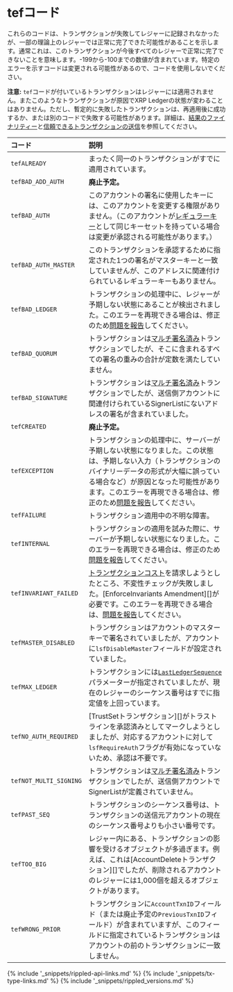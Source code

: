 # tefコード

これらのコードは、トランザクションが失敗してレジャーに記録されなかったが、一部の理論上のレジャーでは正常に完了できた可能性があることを示します。通常これは、このトランザクションが今後すべてのレジャーで正常に完了できないことを意味します。-199から-100までの数値が含まれています。特定のエラーを示すコードは変更される可能性があるので、コードを使用しないでください。

**注意:** `tef`コードが付いているトランザクションはレジャーには適用されません。またこのようなトランザクションが原因でXRP Ledgerの状態が変わることはありません。ただし、暫定的に失敗したトランザクションは、再適用後に成功するか、または別のコードで失敗する可能性があります。詳細は、[結果のファイナリティー](finality-of-results.html)と[信頼できるトランザクションの送信](reliable-transaction-submission.html)を参照してください。

| コード                 | 説明                                                |
|:-----------------------|:----------------------------------------------------|
| `tefALREADY` | まったく同一のトランザクションがすでに適用されています。 |
| `tefBAD_ADD_AUTH` | **廃止予定。** |
| `tefBAD_AUTH` | このアカウントの署名に使用したキーには、このアカウントを変更する権限がありません。（このアカウントが[レギュラーキー](cryptographic-keys.html)として同じキーセットを持っている場合は変更が承認される可能性があります。） |
| `tefBAD_AUTH_MASTER` | このトランザクションを承認するために指定された1つの署名がマスターキーと一致していませんが、このアドレスに関連付けられているレギュラーキーもありません。 |
| `tefBAD_LEDGER` | トランザクションの処理中に、レジャーが予期しない状態にあることが検出されました。このエラーを再現できる場合は、修正のため[問題を報告](https://github.com/ripple/rippled/issues)してください。 |
| `tefBAD_QUORUM` | トランザクションは[マルチ署名済み](multi-signing.html)トランザクションでしたが、そこに含まれるすべての署名の重みの合計が定数を満たしていません。 |
| `tefBAD_SIGNATURE` | トランザクションは[マルチ署名済み](multi-signing.html)トランザクションでしたが、送信側アカウントに関連付けられているSignerListにないアドレスの署名が含まれていました。 |
| `tefCREATED` | **廃止予定。** |
| `tefEXCEPTION` | トランザクションの処理中に、サーバーが予期しない状態になりました。この状態は、予期しない入力（トランザクションのバイナリーデータの形式が大幅に誤っている場合など）が原因となった可能性があります。このエラーを再現できる場合は、修正のため[問題を報告](https://github.com/ripple/rippled/issues)してください。 |
| `tefFAILURE` | トランザクション適用中の不明な障害。 |
| `tefINTERNAL` | トランザクションの適用を試みた際に、サーバーが予期しない状態になりました。このエラーを再現できる場合は、修正のため[問題を報告](https://github.com/ripple/rippled/issues)してください。 |
| `tefINVARIANT_FAILED` | [トランザクションコスト](transaction-cost.html)を請求しようとしたところ、不変性チェックが失敗しました。[EnforceInvariants Amendment][]が必要です。このエラーを再現できる場合は、[問題を報告](https://github.com/ripple/rippled/issues)してください。 |
| `tefMASTER_DISABLED` | トランザクションはアカウントのマスターキーで署名されていましたが、アカウントに`lsfDisableMaster`フィールドが設定されていました。 |
| `tefMAX_LEDGER` | トランザクションには[`LastLedgerSequence`](reliable-transaction-submission.html#lastledgersequence)パラメーターが指定されていましたが、現在のレジャーのシーケンス番号はすでに指定値を上回っています。 |
| `tefNO_AUTH_REQUIRED` | [TrustSetトランザクション][]がトラストラインを承認済みとしてマークしようとしましたが、対応するアカウントに対して`lsfRequireAuth`フラグが有効になっていないため、承認は不要です。 |
| `tefNOT_MULTI_SIGNING` | トランザクションは[マルチ署名済み](multi-signing.html)トランザクションでしたが、送信側アカウントでSignerListが定義されていません。 |
| `tefPAST_SEQ` | トランザクションのシーケンス番号は、トランザクションの送信元アカウントの現在のシーケンス番号よりも小さい番号です。 |
| `tefTOO_BIG` | レジャー内にある、トランザクションの影響を受けるオブジェクトが多過ぎます。例えば、これは[AccountDeleteトランザクション][]でしたが、削除されるアカウントのレジャーには1,000個を超えるオブジェクトがあります。 |
| `tefWRONG_PRIOR` | トランザクションに`AccountTxnID`フィールド（または廃止予定の`PreviousTxnID`フィールド）が含まれていますが、このフィールドに指定されているトランザクションはアカウントの前のトランザクションに一致しません。 |

<!--{# common link defs #}-->
{% include '_snippets/rippled-api-links.md' %}
{% include '_snippets/tx-type-links.md' %}
{% include '_snippets/rippled_versions.md' %}

